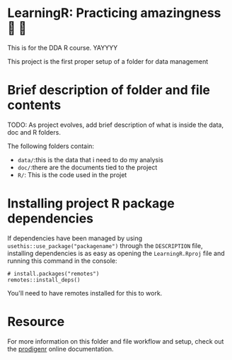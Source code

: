 
# LearningR: Practicing amazingness 🍮 🤩

This is for the DDA R course. YAYYYY

This project is the first proper setup of a folder for data management

# Brief description of folder and file contents

TODO: As project evolves, add brief description of what is inside the data, doc and R folders.

The following folders contain:

- `data/`:this is the data that i need to do my analysis
- `doc/`:there are the documents tied to the project
- `R/`: This is the code used in the projet

# Installing project R package dependencies

If dependencies have been managed by using `usethis::use_package("packagename")`
through the `DESCRIPTION` file, installing dependencies is as easy as opening the
`LearningR.Rproj` file and running this command in the console:

    # install.packages("remotes")
    remotes::install_deps()
You'll need to have remotes installed for this to work.

# Resource

For more information on this folder and file workflow and setup, check
out the [prodigenr](https://rostools.github.io/prodigenr) online
documentation.
